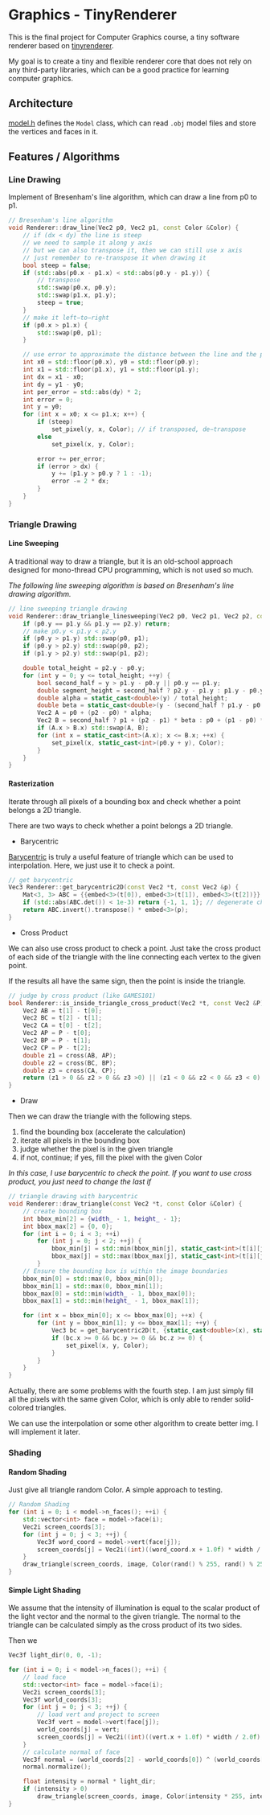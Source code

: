 # Graphics - TinyRenderer

This is the final project for Computer Graphics course, a tiny software renderer based on [tinyrenderer](https://github.com/ssloy/tinyrenderer/wiki).

My goal is to create a tiny and flexible renderer core that does not rely on any third-party libraries,
which can be a good practice for learning computer graphics.

## Architecture

[model.h](model.h) defines the `Model` class, which can read `.obj` model files and store the vertices and faces in it.

## Features / Algorithms

### Line Drawing

Implement of Bresenham's line algorithm, which can draw a line from p0 to p1.

```c++
// Bresenham's line algorithm
void Renderer::draw_line(Vec2 p0, Vec2 p1, const Color &Color) {
    // if (dx < dy) the line is steep
    // we need to sample it along y axis
    // but we can also transpose it, then we can still use x axis
    // just remember to re-transpose it when drawing it
    bool steep = false;
    if (std::abs(p0.x - p1.x) < std::abs(p0.y - p1.y)) {
        // transpose
        std::swap(p0.x, p0.y);
        std::swap(p1.x, p1.y);
        steep = true;
    }
    // make it left−to−right
    if (p0.x > p1.x) {
        std::swap(p0, p1);
    }

    // use error to approximate the distance between the line and the pixel, which can improve performance
    int x0 = std::floor(p0.x), y0 = std::floor(p0.y);
    int x1 = std::floor(p1.x), y1 = std::floor(p1.y);
    int dx = x1 - x0;
    int dy = y1 - y0;
    int per_error = std::abs(dy) * 2;
    int error = 0;
    int y = y0;
    for (int x = x0; x <= p1.x; x++) {
        if (steep)
            set_pixel(y, x, Color); // if transposed, de−transpose
        else
            set_pixel(x, y, Color);

        error += per_error;
        if (error > dx) {
            y += (p1.y > p0.y ? 1 : -1);
            error -= 2 * dx;
        }
    }
}
```

### Triangle Drawing

#### Line Sweeping

A traditional way to draw a triangle, but it is an old-school approach designed for mono-thread CPU programming, which is not used so much.

*The following line sweeping algorithm is based on Bresenham's line drawing algorithm.*

```c++
// line sweeping triangle drawing
void Renderer::draw_triangle_linesweeping(Vec2 p0, Vec2 p1, Vec2 p2, const Color &Color) {
    if (p0.y == p1.y && p1.y == p2.y) return;
    // make p0.y < p1.y < p2.y
    if (p0.y > p1.y) std::swap(p0, p1);
    if (p0.y > p2.y) std::swap(p0, p2);
    if (p1.y > p2.y) std::swap(p1, p2);

    double total_height = p2.y - p0.y;
    for (int y = 0; y <= total_height; ++y) {
        bool second_half = y > p1.y - p0.y || p0.y == p1.y;
        double segment_height = second_half ? p2.y - p1.y : p1.y - p0.y;
        double alpha = static_cast<double>(y) / total_height;
        double beta = static_cast<double>(y - (second_half ? p1.y - p0.y : 0)) / segment_height;
        Vec2 A = p0 + (p2 - p0) * alpha;
        Vec2 B = second_half ? p1 + (p2 - p1) * beta : p0 + (p1 - p0) * beta;
        if (A.x > B.x) std::swap(A, B);
        for (int x = static_cast<int>(A.x); x <= B.x; ++x) {
            set_pixel(x, static_cast<int>(p0.y + y), Color);
        }
    }
}
```

#### Rasterization

Iterate through all pixels of a bounding box and check whether a point belongs a 2D triangle.

There are two ways to check whether a point belongs a 2D triangle.

- Barycentric

[Barycentric](https://en.wikipedia.org/wiki/Barycentric_coordinate_system) is truly a useful feature of triangle which can be used to interpolation. Here, we just use it to check a point.

```c++
// get barycentric
Vec3 Renderer::get_barycentric2D(const Vec2 *t, const Vec2 &p) {
    Mat<3, 3> ABC = {{embed<3>(t[0]), embed<3>(t[1]), embed<3>(t[2])}};
    if (std::abs(ABC.det()) < 1e-3) return {-1, 1, 1}; // degenerate check
    return ABC.invert().transpose() * embed<3>(p);
}
```

- Cross Product

We can also use cross product to check a point.
Just take the cross product of each side of the triangle with the line connecting each vertex to the given point. 

If the results all have the same sign, then the point is inside the triangle.

```c++
// judge by cross product (like GAMES101)
bool Renderer::is_inside_triangle_cross_product(Vec2 *t, const Vec2 &P) {
    Vec2 AB = t[1] - t[0];
    Vec2 BC = t[2] - t[1];
    Vec2 CA = t[0] - t[2];
    Vec2 AP = P - t[0];
    Vec2 BP = P - t[1];
    Vec2 CP = P - t[2];
    double z1 = cross(AB, AP);
    double z2 = cross(BC, BP);
    double z3 = cross(CA, CP);
    return (z1 > 0 && z2 > 0 && z3 >0) || (z1 < 0 && z2 < 0 && z3 < 0);
}
```

- Draw

Then we can draw the triangle with the following steps.

1. find the bounding box (accelerate the calculation)
2. iterate all pixels in the bounding box
3. judge whether the pixel is in the given triangle
4. if not, continue; if yes, fill the pixel with the given Color

*In this case, I use barycentric to check the point.
If you want to use cross product, you just need to change the last if*

```c++
// triangle drawing with barycentric
void Renderer::draw_triangle(const Vec2 *t, const Color &Color) {
    // create bounding box
    int bbox_min[2] = {width_ - 1, height_ - 1};
    int bbox_max[2] = {0, 0};
    for (int i = 0; i < 3; ++i)
        for (int j = 0; j < 2; ++j) {
            bbox_min[j] = std::min(bbox_min[j], static_cast<int>(t[i][j]));
            bbox_max[j] = std::max(bbox_max[j], static_cast<int>(t[i][j]));
        }
    // Ensure the bounding box is within the image boundaries
    bbox_min[0] = std::max(0, bbox_min[0]);
    bbox_min[1] = std::max(0, bbox_min[1]);
    bbox_max[0] = std::min(width_ - 1, bbox_max[0]);
    bbox_max[1] = std::min(height_ - 1, bbox_max[1]);

    for (int x = bbox_min[0]; x <= bbox_max[0]; ++x) {
        for (int y = bbox_min[1]; y <= bbox_max[1]; ++y) {
            Vec3 bc = get_barycentric2D(t, {static_cast<double>(x), static_cast<double>(y)});
            if (bc.x >= 0 && bc.y >= 0 && bc.z >= 0) {
                set_pixel(x, y, Color);
            }
        }
    }
}
```

Actually, there are some problems with the fourth step.
I am just simply fill all the pixels with the same given Color, which is only able to render solid-colored triangles.

We can use the interpolation or some other algorithm to create better img.
I will implement it later.

### Shading

#### Random Shading

Just give all triangle random Color. A simple approach to testing.

```c++
// Random Shading
for (int i = 0; i < model->n_faces(); ++i) {
    std::vector<int> face = model->face(i);
    Vec2i screen_coords[3];
    for (int j = 0; j < 3; ++j) {
        Vec3f word_coord = model->vert(face[j]);
        screen_coords[j] = Vec2i((int)((word_coord.x + 1.0f) * width / 2.0f), (int)((word_coord.y + 1.0f) * height / 2.0f));
    }
    draw_triangle(screen_coords, image, Color(rand() % 255, rand() % 255, rand() % 255, 255));
}
```

#### Simple Light Shading

We assume that the intensity of illumination is equal to the scalar product of the light vector and the normal to the given triangle.
The normal to the triangle can be calculated simply as the cross product of its two sides.

Then we

```c++
Vec3f light_dir(0, 0, -1);

for (int i = 0; i < model->n_faces(); ++i) {
    // load face
    std::vector<int> face = model->face(i);
    Vec2i screen_coords[3];
    Vec3f world_coords[3];
    for (int j = 0; j < 3; ++j) {
        // load vert and project to screen
        Vec3f vert = model->vert(face[j]);
        world_coords[j] = vert;
        screen_coords[j] = Vec2i((int)((vert.x + 1.0f) * width / 2.0f), (int)((vert.y + 1.0f) * height / 2.0f));
    }
    // calculate normal of face
    Vec3f normal = (world_coords[2] - world_coords[0]) ^ (world_coords[1] - world_coords[0]);
    normal.normalize();

    float intensity = normal * light_dir;
    if (intensity > 0)
        draw_triangle(screen_coords, image, Color(intensity * 255, intensity * 255, intensity * 255, 255));
}
```
